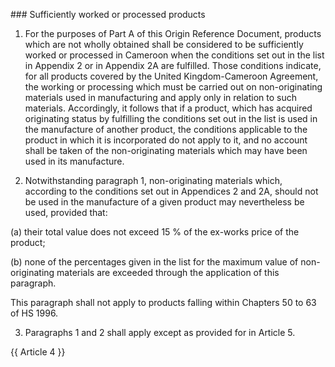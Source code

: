 ### Sufficiently worked or processed products

1.	For the purposes of Part A of this Origin Reference Document, products which are not wholly obtained shall be considered to be sufficiently worked or processed in Cameroon when the conditions set out in the list in Appendix 2 or in Appendix 2A are fulfilled. Those conditions indicate, for all products covered by the United Kingdom-Cameroon Agreement, the working or processing which must be carried out on non-originating materials used in manufacturing and apply only in relation to such materials. Accordingly, it follows that if a product, which has acquired originating status by fulfilling the conditions set out in the list is used in the manufacture of another product, the conditions applicable to the product in which it is incorporated do not apply to it, and no account shall be taken of the non-originating materials which may have been used in its manufacture.

2.	Notwithstanding paragraph 1, non-originating materials which, according to the conditions set out in Appendices 2 and 2A, should not be used in the manufacture of a given product may nevertheless be used, provided that:

(a)	their total value does not exceed 15 % of the ex-works price of the product;

(b)	none of the percentages given in the list for the maximum value of non-originating materials are exceeded through the application of this paragraph.

This paragraph shall not apply to products falling within Chapters 50 to 63 of HS 1996.

3.	Paragraphs 1 and 2 shall apply except as provided for in Article 5.

{{ Article 4 }}

